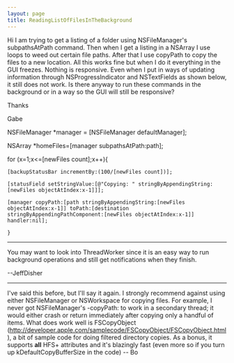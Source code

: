 ```yaml
---
layout: page
title: ReadingListOfFilesInTheBackground
---
```


Hi I am trying to get a listing of a folder using NSFileManager's subpathsAtPath command.  Then when I get a listing in a NSArray I use loops to weed out certain file paths.  After that I use copyPath to copy the files to a new location.  All this works fine but when I do it everything in the GUI freezes.  Nothing is responsive.  Even when I put in ways of updating information through NSProgressIndicator and NSTextFields as shown below, it still does not work.  Is there anyway to run these commands in the background or in a way so the GUI will still be responsive?


Thanks

Gabe

NSFileManager *manager = [NSFileManager defaultManager];
	
NSArray *homeFiles=[manager subpathsAtPath:path];

for (x=1;x<=[newFiles count];x++){

	[backupStatusBar incrementBy:(100/[newFiles count])];

	[statusField setStringValue:[@"Copying: " stringByAppendingString:[newFiles objectAtIndex:x-1]]];

	[manager copyPath:[path stringByAppendingString:[newFiles objectAtIndex:x-1]] toPath:[destination stringByAppendingPathComponent:[newFiles objectAtIndex:x-1]] handler:nil];

	}

----

You may want to look into ThreadWorker since it is an easy way to run background operations and still get notifications when they finish.

--JeffDisher

----

I've said this before, but I'll say it again.  I strongly recommend against using either NSFileManager or NSWorkspace for copying files.  For example, I never got NSFileManager's     -copyPath: to work in a secondary thread; it would either crash or return immediately after copying only a handful of items.  What does work well is FSCopyObject  (http://developer.apple.com/samplecode/FSCopyObject/FSCopyObject.html ), a bit of sample code for doing filtered directory copies.  As a bonus, it supports **all** HFS+ attributes and it's blazingly fast (even more so if you turn up kDefaultCopyBufferSize in the code)  -- Bo

